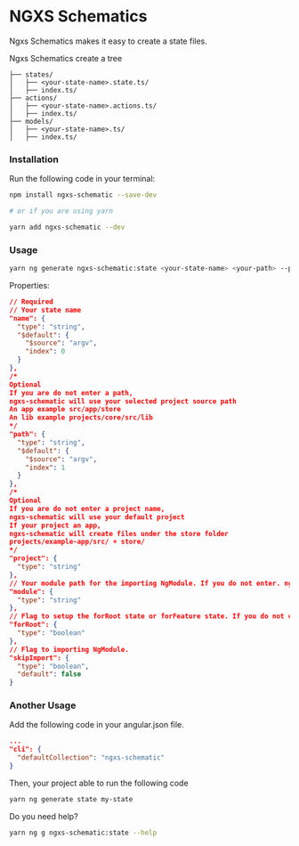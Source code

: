 # NGXS Schematics

Ngxs Schematics makes it easy to create a state files.

Ngxs Schematics create a tree

```treeview
├── states/
│   ├── <your-state-name>.state.ts/
│   ├── index.ts/
├── actions/
│   ├── <your-state-name>.actions.ts/
│   ├── index.ts/
├── models/
│   ├── <your-state-name>.ts/
│   ├── index.ts/
```

### Installation

Run the following code in your terminal:

```bash
npm install ngxs-schematic --save-dev

# or if you are using yarn

yarn add ngxs-schematic --dev
```

### Usage

```bash
yarn ng generate ngxs-schematic:state <your-state-name> <your-path> --project <your-project-name> --module <your-module-path> --forRoot <true|false> --skipImport <true|false>
```

Properties:

```json
// Required
// Your state name
"name": {
  "type": "string",
  "$default": {
    "$source": "argv",
    "index": 0
  }
},
/*
Optional
If you are do not enter a path,
ngxs-schematic will use your selected project source path
An app example src/app/store
An lib example projects/core/src/lib
*/
"path": {
  "type": "string",
  "$default": {
    "$source": "argv",
    "index": 1
  }
},
/*
Optional
If you are do not enter a project name,
ngxs-schematic will use your default project
If your project an app,
ngxs-schematic will create files under the store folder
projects/example-app/src/ + store/
*/
"project": {
  "type": "string"
},
// Your module path for the importing NgModule. If you do not enter. ngxs-schematic will find automaticly.
"module": {
  "type": "string"
},
// Flag to setup the forRoot state or forFeature state. If you do not enter. Schematics will choose automaticly.
"forRoot": {
  "type": "boolean"
},
// Flag to importing NgModule.
"skipImport": {
  "type": "boolean",
  "default": false
}
```

### Another Usage

Add the following code in your angular.json file.

```json
...
"cli": {
  "defaultCollection": "ngxs-schematic"
}
```

Then, your project able to run the following code

```bash
yarn ng generate state my-state
```

Do you need help?

```bash
yarn ng g ngxs-schematic:state --help
```
